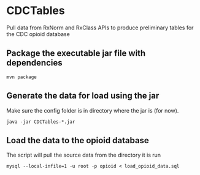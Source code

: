 # CDCTables
Pull data from RxNorm and RxClass APIs to produce preliminary tables for the CDC opioid database

## Package the executable jar file with dependencies
```
mvn package
```

## Generate the data for load using the jar
Make sure the config folder is in directory where the jar is (for now).
```
java -jar CDCTables-*.jar
```
## Load the data to the opioid database
The script will pull the source data from the directory it is run
```
mysql --local-infile=1 -u root -p opioid < load_opioid_data.sql
```
